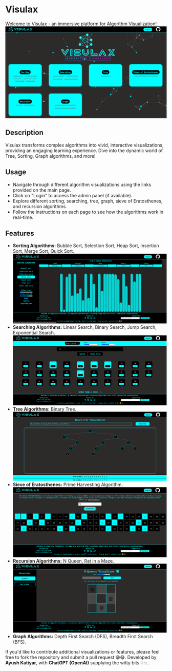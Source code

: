 # Visulax

Welcome to Visulax - an immersive platform for Algorithm Visualization!
![Visulax](./images/demo/Screenshot%202024-06-16%20093936.png)

## Description

Visulax transforms complex algorithms into vivid, interactive visualizations, providing an engaging learning experience. Dive into the dynamic world of Tree, Sorting, Graph algorithms, and more!

## Usage

- Navigate through different algorithm visualizations using the links provided on the main page.
- Click on "Login" to access the admin panel (if available).
- Explore different sorting, searching, tree, graph, sieve of Eratosthenes, and recursion algorithms.
- Follow the instructions on each page to see how the algorithms work in real-time.

## Features

- **Sorting Algorithms:** Bubble Sort, Selection Sort, Heap Sort, Insertion Sort, Merge Sort, Quick Sort.
![](./images/demo/Screenshot%202024-06-16%20093210.png)
- **Searching Algorithms:** Linear Search, Binary Search, Jump Search, Exponential Search.
![](./images/demo/Screenshot%202024-06-16%20093328.png)
- **Tree Algorithms:** Binary Tree.
![](./images/demo/Screenshot%202024-06-16%20093538.png)
- **Sieve of Eratosthenes:** Prime Harvesting Algorithm.
![](./images/demo/Screenshot%202024-06-16%20093131.png)
- **Recursion Algorithms:** N Queen, Rat in a Maze.
![](./images/demo/Screenshot%202024-06-16%20093358.png)
- **Graph Algorithms:** Depth First Search (DFS), Breadth First Search (BFS).




If you'd like to contribute additional visualizations or features, please feel free to fork the repository and submit a pull request 😁😁.
Developed by **Ayush Katiyar**, with **ChatGPT (OpenAI)** supplying the witty bits 💡✨.

